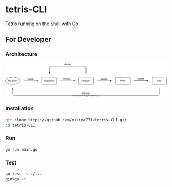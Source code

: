 # tetris-CLI

Tetris running on the Shell with Go

## For Developer

### Architecture

![flux-like architecture](./architecture.drawio.svg)

### Installation

```sh
git clone https://github.com/mikiya771/tetris-CLI.git
cd tetris-CLI
```

### Run

```sh
go run main.go
```

### Test

```sh
go test -v ./...
ginkgo -r
```
